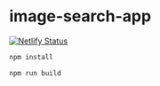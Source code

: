 # image-search-app
[![Netlify Status](https://api.netlify.com/api/v1/badges/93a6b4c7-d12b-4bb6-9e9d-041fa85cdd72/deploy-status)](https://app.netlify.com/sites/image-search-app/deploys)

```bash
npm install
```
```bash
npm run build
```
